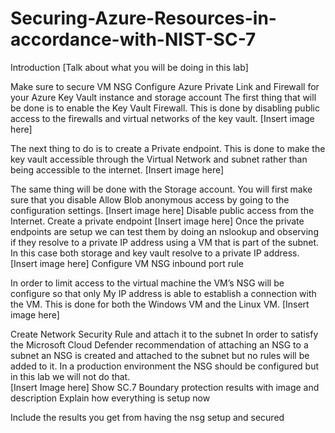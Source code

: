 # Securing-Azure-Resources-in-accordance-with-NIST-SC-7
Introduction
[Talk about what you will be doing in this lab]

Make sure to secure VM NSG
Configure Azure Private Link and Firewall for your Azure Key Vault instance and storage account 
The first thing that will be done is to enable the Key Vault Firewall. This is done by disabling public access to the firewalls and virtual networks of the key vault. 
[Insert image here] 

The next thing to do is to create a Private endpoint. This is done to make the key vault accessible through the Virtual Network and subnet rather than being accessible to the internet.
	[Insert image here] 

The same thing will be done with the Storage account. You will first make sure that you disable Allow Blob anonymous access by going to the configuration settings.
[Insert image here] 
Disable public access from the Internet. Create a private endpoint
	[Insert image here]
Once the private endpoints are setup we can test them by doing an nslookup and observing if they resolve to a private IP address using a VM that is part of the subnet. In this case both storage and key vault resolve to a private IP address.
	[Insert image here]
Configure VM NSG inbound port rule 

In order to limit access to the virtual machine the VM’s NSG will be configure so that only My IP address is able to establish a connection with the VM. This is done for both the Windows VM and the Linux VM. 
[Insert image here] 

Create Network Security Rule and attach it to the subnet
In order to satisfy the Microsoft Cloud Defender recommendation of attaching an NSG to a subnet an NSG is created and attached to the subnet but no rules will be added to it. In a production environment the NSG should be configured but in this lab we will not do that.  
	[Insert Image here]
Show SC.7 Boundary protection results with image and description 
Explain how everything is setup now

Include the results you get from having the nsg setup and secured 
